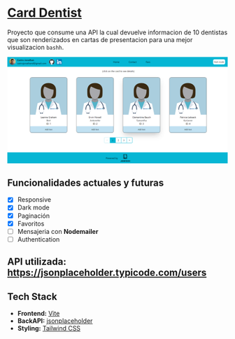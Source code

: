 # [Card Dentist](https://aws-reactjs-castro-jonathan.s3.amazonaws.com/index.html)

Proyecto que consume una API la cual devuelve informacion de 10 dentistas que son renderizados en cartas de presentacion para una mejor visualizacion `bashh`.

[![DentistAPI](./public/images/dentistCard.PNG)](https://aws-reactjs-castro-jonathan.s3.amazonaws.com/index.html)

## Funcionalidades actuales y futuras

- [x] Responsive
- [x] Dark mode
- [x] Paginación
- [x] Favoritos
- [ ] Mensajeria con **Nodemailer**
- [ ] Authentication

## API utilizada: https://jsonplaceholder.typicode.com/users

## Tech Stack

- **Frontend:** [Vite](https://vitejs.dev/)
- **BackAPI:** [jsonplaceholder](https://jsonplaceholder.typicode.com/users)
- **Styling:** [Tailwind CSS](https://tailwindcss.com)

